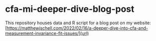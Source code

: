 # cfa-mi-deeper-dive-blog-post
This repository houses data and R script for a blog post on my website:
[https://matthewjschell.com/2022/02/16/a-deeper-dive-into-cfa-and-measurement-invariance-fit-issues/](url)
